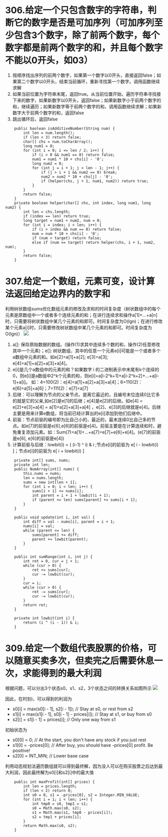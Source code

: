 # 306.给定一个只包含数字的字符串，判断它的数字是否是可加序列（可加序列至少包含3个数字，除了前两个数字，每个数字都是前两个数字的和，并且每个数字不能以0开头，如03）
1. 按顺序找出序列的前两个数字，如果第一个数字以0开头，直接返回false；如果第二个数字以0开头，结束当前循环，重新寻找第一个数字。调用函数继续求解
2. 如果当前位置为字符串末尾，返回true。从当前位置开始，遍历字符串寻找接下来的数字，如果新数字以0开头，返回false；如果新数字小于前两个数字的和，继续遍历；如果新数字等于前两个数字的和，调用函数继续求解；如果新数字大于前两个数字的和，返回false
3. 跳出循环后，返回false
```
    public boolean isAdditiveNumber(String num) {
        int len = num.length();
        if (len < 3) return false;
        char[] chs = num.toCharArray();
        long num1 = 0;
        for (int i = 0; i <= len / 2; i++) {
            if (i > 0 && num1 == 0) return false;
            num1 = num1 * 10 + chs[i] - '0';
            long num2 = 0;
            for (int j = i + 1; j < len - 1; j++) {
                if (j > i + 1 && num2 == 0) break;
                num2 = num2 * 10 + chs[j] - '0';
                if (helper(chs, j + 1, num1, num2)) return true;
            }
        }
        return false;
    }
    private boolean helper(char[] chs, int index, long num1, long num2) {
        int len = chs.length;
        if (index == len) return true;
        long target = num1 + num2, num = 0;
        for (int i = index; i < len; i++) {
            if (i > index && num == 0) return false;
            num = num * 10 + chs[i] - '0';
            if (num > target) return false;
            else if (num == target) return helper(chs, i + 1, num2, num);
        }
        return false;
    }
```

# 307.给定一个数组，元素可变，设计算法返回给定边界内的数字和

利用树状数组sums优化数组元素的修改及求和的时间复杂度（树状数组中的每个元素是原数组中一个或者多个连续元素的和；在进行连续求和操作a[1]+...+a[n]时，只需要将树状数组中某几个元素的和即可。时间复杂度为O(lgn)；在进行修改某个元素a[i]时，只需要修改树状数组中某几个元素的和即可。时间复杂度为O(lgn)）
![](http://img.blog.csdn.net/20131112134025562?watermark/2/text/aHR0cDovL2Jsb2cuY3Nkbi5uZXQvbHZfemo=/font/5a6L5L2T/fontsize/400/fill/I0JBQkFCMA==/dissolve/70/gravity/Center)
1. a[]: 保存原始数据的数组。(操作(1)求其中连续多个数的和，操作(2)任意修改其中一个元素)；e[]: 树状数组，其中的任意一个元素e[i]可能是一个或者多个a数组中元素的和。如e[2]=a[1]+a[2]; e[3]=a[3]; e[4]=a[1]+a[2]+a[3]+a[4]。 
2. e[i]是几个a数组中的元素的和？如果数字 i 的二进制表示中末尾有k个连续的0，则e[i]是a数组中2^k个元素的和，则e[i]=a[i-2^k+1]+a[i-2^k+2]+...+a[i-1]+a[i]。
如：4=100(2)：e[4]=a[1]+a[2]+a[3]+a[4]；6=110(2)：e[6]=a[5]+a[6]；7=111(2)：e[7]=a[7]
3. 后继：可以理解为节点的父亲节点。是离它最近的，且编号末位连续0比它多的就是它的父亲,如e[2]是e[1]的后继；e[4]是e[2]的后继。如e[4] = e[2]+e[3]+a[4] = a[1]+a[2]+a[3]+a[4] ，e[2]、e[3]的后继就是e[4]。后继主要是用来计算e数组，将当前已经计算出的e[i]添加到他们后继中。
4. 前驱：节点前驱的编号即为比自己小的，最近的，最末连续0比自己多的节点。如e[7]的前驱是e[6],e[6]的前驱是e[4]。前驱主要是在计算连续和时，避免重复添加元素。如：Sum(7)=a[1]+...+a[7]=e[7]+e[6]+e[4]。(e[7]的前驱是e[6], e[6]的前驱是e[4])
5. 计算前驱与后继：lowbit(i) = ( (i-1) ^ i) & i ;节点e[i]的前驱为 e[ i - lowbit(i) ]；节点e[i]的前驱为 e[ i + lowbit(i) ]
```
    private int[] sums, nums;
    private int len;
    public NumArray(int[] nums) {
        this.nums = nums;
        len = nums.length;
        sums = new int[len + 1];
        for (int i = 0; i < len; i++) {
            sums[i + 1] += nums[i];
            int parent = i + 1 + lowbit(i + 1);
            if (parent <= len) sums[parent] += sums[i + 1];
        }
    }
    
    public void update(int i, int val) {
        int diff = val - nums[i], parent = i + 1;
        nums[i] = val;
        while (parent <= len) {
            sums[parent] += diff;
            parent += lowbit(parent);
        }
    }
    
    public int sumRange(int i, int j) {
        int ret = 0, cur = j + 1;
        while (cur > 0) {
            ret += sums[cur];
            cur -= lowbit(cur);
        }
        cur = i;
        while (cur > 0) {
            ret -= sums[cur];
            cur -= lowbit(cur);
        }
        return ret;
    }
    
    private int lowbit(int i) {
        return (i ^ (i - 1)) & i;
    }
```

# 309.给定一个数组代表股票的价格，可以随意买卖多次，但卖完之后需要休息一次，求能得到的最大利润

根据问题，可以分出3个状态s0、s1、s2，3个状态之间的转换关系如图所示
![](https://i.imgur.com/wvR4TN8.png?1)

因此，在时刻i，可以得到的利润为
+ s0[i] = max(s0[i - 1], s2[i - 1]); // Stay at s0, or rest from s2
+ s1[i] = max(s1[i - 1], s0[i - 1] - prices[i]); // Stay at s1, or buy from s0
+ s2[i] = s1[i - 1] + prices[i]; // Only one way from s1

初始状态为
+ s0[0] = 0; // At the start, you don't have any stock if you just rest
+ s1[0] = -prices[0]; // After buy, you should have -prices[0] profit. Be positive!
+ s2[0] = INT_MIN; // Lower base case

利用动态规划法遍历数组就可以得到最终解，因为没人可以在购买股票之后达到最大利润，因此最终解为s0[i]和s2[i]中的最大值
```
    public int maxProfit(int[] prices) {
        int len = prices.length;
        if (len < 2) return 0;
        int s0 = 0, s1 = -prices[0], s2 = Integer.MIN_VALUE;
        for (int i = 1; i < len; i++) {
            int tmp0 = s0, tmp1 = s1;
            s0 = Math.max(s0, s2);
            s1 = Math.max(s1, tmp0 - prices[i]);
            s2 = tmp1 + prices[i];
        }
        return Math.max(s0, s2);
    }
```
